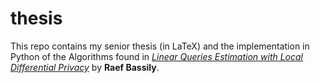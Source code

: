 # thesis

This repo contains my senior thesis (in LaTeX) and the implementation in Python of the Algorithms found in [*Linear Queries Estimation with Local Differential Privacy*](https://arxiv.org/abs/1810.02810) by **Raef Bassily**.

